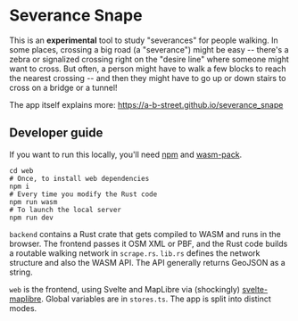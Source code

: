 # Severance Snape

This is an **experimental** tool to study "severances" for people walking. In
some places, crossing a big road (a "severance") might be easy -- there's a
zebra or signalized crossing right on the "desire line" where someone might
want to cross. But often, a person might have to walk a few blocks to reach the
nearest crossing -- and then they might have to go up or down stairs to cross
on a bridge or a tunnel!

The app itself explains more: <https://a-b-street.github.io/severance_snape>

## Developer guide

If you want to run this locally, you'll need [npm](https://docs.npmjs.com/downloading-and-installing-node-js-and-npm) and [wasm-pack](https://rustwasm.github.io/wasm-pack/installer/).

```
cd web
# Once, to install web dependencies
npm i
# Every time you modify the Rust code
npm run wasm
# To launch the local server
npm run dev
```

`backend` contains a Rust crate that gets compiled to WASM and runs in the browser. The frontend passes it OSM XML or PBF, and the Rust code builds a routable walking network in `scrape.rs`. `lib.rs` defines the network structure and also the WASM API. The API generally returns GeoJSON as a string.

`web` is the frontend, using Svelte and MapLibre via (shockingly) [svelte-maplibre](https://github.com/dimfeld/svelte-maplibre/). Global variables are in `stores.ts`. The app is split into distinct modes.
